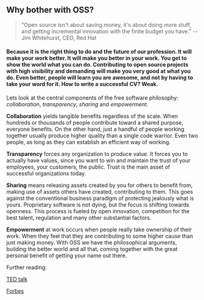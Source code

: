 ## Why bother with OSS?
> "Open source isn't about saving money, it's about doing more stuff, and getting incremental innovation with the finite budget you have." --Jim Whitehurst, CEO, Red Hat

#### Because it is the right thing to do and the future of our profession. It will make your work better. It will make you better in your work. You get to show the world what you can do. Contributing to open source projects with high visibility and demanding will make you very good at what you do. Even better, people will learn you are awesome, and not by having to take your word for it. How to write a successful CV? Weak.

Lets look at the central components of the free software philosophy: *collaboration*, *transparency*, *sharing* and *empowerment*.

**Collaboration** yields tangible benefits regardless of the scale. When hundreds or thousands of people
contribute toward a shared purpose, everyone benefits. On the other hand, just a handful of people
working together usually produce higher quality than a single code warrior. Even two people, as long
as they can establish an efficient way of working.

**Transparency** forces any organization to produce value. It forces you to actually have values, since
you want to win and maintain the trust of your employees, your customers, the public. Trust is the
main asset of successful organizations today.

**Sharing** means releasing assets created by you for others to benefit from, making use of assets others have created, contributing to them. This goes against the conventional business paradigm of protecting jealously what is yours. Proprietary software is not dying, but the focus is shifting towards openness. This process is fueled by open innovation, competition for the best talent, regulation and many other substantial factors.

**Empowerment** at work occurs when people really take ownership of their work. When they feel that
they are contributing to some higher cause than just making money. With OSS we have the philosophical
arguments, building the better world and all that, coming together with the great personal benefit
of getting your name out there.

Further reading:

[TED talk](https://www.youtube.com/watch?v=jfqwHT3u1-8)

[Forbes](http://www.forbes.com/sites/ashoka/2012/07/25/why-open-source-principles-are-a-recipe-for-innovation/)
